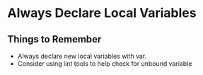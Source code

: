 # Always Declare Local Variables

## Things to Remember
* Always declare new local variables with var.
* Consider using lint tools to help check for unbound variable
